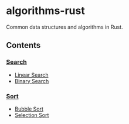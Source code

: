 # algorithms-rust

Common data structures and algorithms in Rust.

## Contents

### [Search](src/search/)

- [Linear Search](src/search/linear_search.rs)
- [Binary Search](src/search/binary_search.rs)

### [Sort](src/sort/)

- [Bubble Sort](src/sort/bubble_sort.rs)
- [Selection Sort](src/sort/selection_sort.rs)
